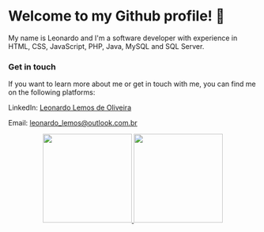 <h1>
Welcome to my Github profile! 👋
</h1>

<p>
My name is Leonardo and I'm a software developer with experience in HTML, CSS, JavaScript, PHP, Java, MySQL and SQL Server. 
</p>

<h3>
Get in touch
</h3>

<p>
If you want to learn more about me or get in touch with me, you can find me on the following platforms:
</p>

LinkedIn: <a href="https://www.linkedin.com/in/leonardo-lemos-de-oliveira/" target="_blank">Leonardo Lemos de Oliveira</a>

Email: <a href="mailto:leonardo_lemos@outlook.com.br">leonardo_lemos@outlook.com.br</a>

<p align="center">
<a href="https://github.com/leonardo-lemos-de-oliveira">
  <img height="180em" src="https://github-readme-stats-eight-theta.vercel.app/api?username=leonardo-lemos-de-oliveira&show_icons=true&theme=radical&include_all_commits=true&count_private=true"/>
  <img height="180em" src="https://github-readme-stats-eight-theta.vercel.app/api/top-langs/?username=leonardo-lemos-de-oliveira&layout=compact&langs_count=8&theme=radical"/>
</a>
</p>
